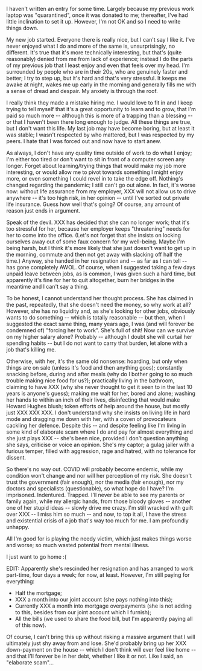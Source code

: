 I haven't written an entry for some time. Largely because my previous
work laptop was "quarantined", once it was donated to me; thereafter,
I've had little inclination to set it up. However, I'm not OK and so I
need to write things down.

My new job started. Everyone there is really nice, but I can't say I
like it. I've never enjoyed what I do and more of the same is,
unsurprisingly, no different. It's true that it's more technically
interesting, but that's (quite reasonably) denied from me from lack of
experience; instead I do the parts of my previous job that I least enjoy
and even that feels over my head. I'm surrounded by people who are in
their 20s, who are genuinely faster and better; I try to step up, but
it's hard and that's very stressful. It keeps me awake at night, wakes
me up early in the morning and generally fills me with a sense of dread
and despair. My anxiety is through the roof.

I really think they made a mistake hiring me. I would love to fit in and
I keep trying to tell myself that it's a great opportunity to learn and
to grow, that I'm paid so much more -- although this is more of a
trapping than a blessing -- or that I haven't been there long enough to
judge. All these things are true, but I don't want this life. My last
job may have become boring, but at least it was stable; I wasn't
respected by who mattered, but I was respected by my peers. I hate that
I was forced out and now have to start anew.

As always, I don't have any quality time outside of work to do what I
enjoy; I'm either too tired or don't want to sit in front of a computer
screen any longer. Forget about learning/trying things that would make
my job more interesting, or would allow me to pivot towards something I
might enjoy more, or even something I could revel in to take the edge
off. Nothing's changed regarding the pandemic; I still can't go out
alone. In fact, it's worse now: without life assurance from my employer,
XXX will not allow us to drive anywhere -- it's too high risk, in her
opinion -- until I've sorted out private life insurance. Guess how well
that's going? Of course, any amount of reason just ends in argument.

Speak of the devil. XXX has decided that she can no longer work; that
it's too stressful for her, because her employer keeps "threatening"
needs for her to come into the office. (Let's not forget that she
insists on locking ourselves away out of some faux concern for my
well-being. Maybe I'm being harsh, but I think it's more likely that she
just doesn't want to get up in the morning, commute and then not get
away with slacking off half the time.) Anyway, she handed in her
resignation and -- as far as I can tell -- has gone completely AWOL. Of
course, when I suggested taking a few days unpaid leave between jobs, as
is common, I was given such a hard time, but apparently it's fine for
her to quit altogether, burn her bridges in the meantime and I can't say
a thing.

To be honest, I cannot understand her thought process. She has claimed
in the past, repeatedly, that she doesn't need the money, so why work at
all? However, she has no liquidity and, as she's looking for other jobs,
obviously wants to do something -- which is totally reasonable -- but
then, when I suggested the exact same thing, many years ago, I was (and
will forever be condemned of) "forcing her to work". She's full of shit!
Now can we survive on my higher salary alone? Probably -- although I
doubt she will curtail her spending habits -- but I do not want to carry
that burden, let alone with a job that's killing me.

Otherwise, with her, it's the same old nonsense: hoarding, but only when
things are on sale (unless it's food and then anything goes); constantly
snacking before, during and after meals (why do I bother going to so
much trouble making nice food for us?); practically living in the
bathroom, claiming to have XXX (why she never thought to get it seen to
in the last 10 years is anyone's guess); making me wait for her, bored
and alone; washing her hands to within an inch of their lives,
disinfecting that would make Howard Hughes blush; token efforts of help
around the house, but mostly just XXX XXX XXX. I don't understand why
she insists on living life in hard mode and dragging me down with her,
with a coven of provocateurs cackling her defence. Despite this -- and
despite feeling like I'm living in some kind of elaborate scam where I
do and pay for almost everything and she just plays XXX -- she's been
nice, provided I don't question anything she says, criticise or voice an
opinion. She's my captor; a gulag jailer with a furious temper, filled
with aggression, rage and hatred, with no tolerance for dissent.

So there's no way out. COVID will probably become endemic, while my
condition won't change and nor will her perception of my risk. She
doesn't trust the government (fair enough), nor the media (fair enough),
nor my doctors and specialists (questionable), so what hope do I have?
I'm imprisoned. Indentured. Trapped. I'll never be able to see my
parents or family again, while my allergic hands, from those bloody
gloves -- another one of her stupid ideas -- slowly drive me crazy. I'm
still wracked with guilt over XXX -- I miss him so much -- and now, to
top it all, I have the stress and existential crisis of a job that's way
too much for me. I am profoundly unhappy.

All I'm good for is playing the needy victim, which just makes things
worse and worse; so much wasted potential from mental illness.

I just want to go home :(

EDIT: Apparently she's rescinded her resignation and has arranged to
work part-time, four days a week; for now, at least. However, I'm still
paying for everything:

* Half the mortgage;
* XXX a month into our joint account (she pays nothing into this);
* Currently XXX a month into mortgage overpayments (she is not adding to
  this, besides from our joint account which I furnish);
* All the bills (we used to share the food bill, but I'm apparently
  paying all of this now).

Of course, I can't bring this up without risking a massive argument that
I will ultimately just shy away from and lose. She'd probably bring up
her XXX down-payment on the house -- which I don't think will ever feel
like home -- and that I'll forever be in her debt, whether I like it or
not. Like I said, an "elaborate scam"...
